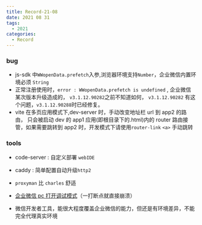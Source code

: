 ```yaml
---
title: Record-21-08
date: 2021 08 31
tags:
  - 2021
categories:
  - Record
---
```


### bug

- js-sdk 中`WWopenData.prefetch`入参,浏览器环境支持`Number`，企业微信内置环境必须 `String`
- 正常注册使用时，`error : WWopenData.prefetch is undefined` , 企业微信某次版本升级造成的， `v3.1.12.90282`之前不知道如何， `v3.1.12.90282` 有这个问题，`v3.1.12.90288`时已经修复。
- vite 在多页应用模式下,dev-server 时，手动改变地址栏 url 到 app2 的路由， 只会被启动 dev 的 app1 应用(即根目录下的.html)内的 router 路由接管，如果需要跳转到 app2 时，开发模式下请使用`router-link` `<a>` 手动跳转

### tools

- code-server : 自定义部署 `webIDE`
- caddy : 简单配置自动升级`http2`
- `proxyman` 比 `charles` 舒适

- [企业微信 pc 打开调试模式](https://work.weixin.qq.com/api/doc/90001/90148/90457#%E4%BC%81%E4%B8%9A%E5%BE%AE%E4%BF%A1Mac%E7%89%88%E6%9C%AC%E8%B0%83%E8%AF%95)（一打断点就直接崩溃）

- 微信开发者工具，能很大程度覆盖企业微信的能力，但还是有环境差异，不能完全代理真实环境
